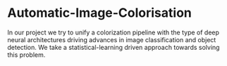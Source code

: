 # Automatic-Image-Colorisation
In our project we try to unify a colorization pipeline with the type of deep neural architectures driving advances in image classification and object detection. We take a statistical-learning driven approach towards solving this problem.
